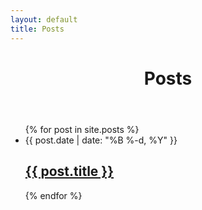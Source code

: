 ```yaml
---
layout: default
title: Posts
---
```

<div class="post-list">
	<header class="post-header">
		<h1 class="post-title">Posts</h1>
	</header>
	<ul>
	  {% for post in site.posts %}
	    <li>
	      <span class="post-meta">{{ post.date | date: "%B %-d, %Y" }}</span>
	      <h2>
	        <a class="post-link" href="{{ post.url | prepend: site.baseurl }}">{{ post.title }}</a>
	      </h2>
	    </li>
	  {% endfor %}
	</ul>
</div>
